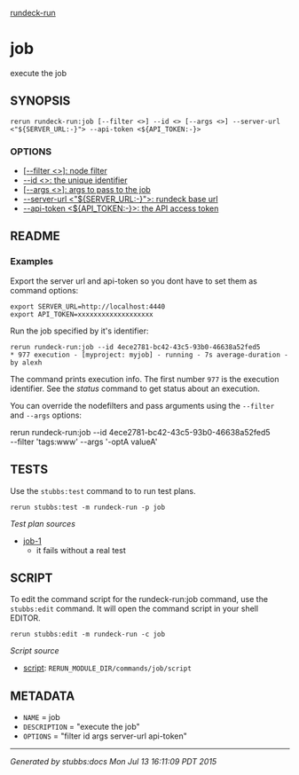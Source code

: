[rundeck-run](../../index.html)
# job 

execute the job

## SYNOPSIS

    rerun rundeck-run:job [--filter <>] --id <> [--args <>] --server-url <"${SERVER_URL:-}"> --api-token <${API_TOKEN:-}>

### OPTIONS

* [   [--filter <>]: node filter](../../options/filter/index.html)
* [    --id <>: the unique identifier](../../options/id/index.html)
* [   [--args <>]: args to pass to the job](../../options/args/index.html)
* [    --server-url <"${SERVER_URL:-}">: rundeck base url](../../options/server-url/index.html)
* [    --api-token <${API_TOKEN:-}>: the API access token](../../options/api-token/index.html)

## README


### Examples

Export the server url and api-token so you dont have to set them as command options:

	export SERVER_URL=http://localhost:4440
	export API_TOKEN=xxxxxxxxxxxxxxxxxxx

Run the job specified by it's identifier:

	rerun rundeck-run:job --id 4ece2781-bc42-43c5-93b0-46638a52fed5
    * 977 execution - [myproject: myjob] - running - 7s average-duration - by alexh

The command prints execution info. The first number `977` is the execution identifier.
See the *status* command to get status about an execution.

You can override the nodefilters and pass arguments using the `--filter` and `--args` options:

rerun rundeck-run:job --id 4ece2781-bc42-43c5-93b0-46638a52fed5 \
	--filter 'tags:www' --args '-optA valueA'

## TESTS

Use the `stubbs:test` command to to run test plans.

    rerun stubbs:test -m rundeck-run -p job

*Test plan sources*

* [job-1](../../tests/job-1.html)
  * it fails without a real test

## SCRIPT

To edit the command script for the rundeck-run:job command, 
use the `stubbs:edit`
command. It will open the command script in your shell EDITOR.

    rerun stubbs:edit -m rundeck-run -c job

*Script source*

* [script](script.html): `RERUN_MODULE_DIR/commands/job/script`

## METADATA

* `NAME` = job
* `DESCRIPTION` = "execute the job"
* `OPTIONS` = "filter id args server-url api-token"

----

*Generated by stubbs:docs Mon Jul 13 16:11:09 PDT 2015*


